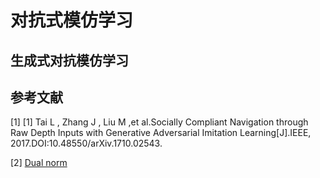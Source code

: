 # 对抗式模仿学习





## 生成式对抗模仿学习





## 参考文献

[1] [1] Tai L , Zhang J , Liu M ,et al.Socially Compliant Navigation through Raw Depth Inputs with Generative Adversarial Imitation Learning[J].IEEE, 2017.DOI:10.48550/arXiv.1710.02543.

[2] [Dual norm](https://en.wikipedia.org/w/index.php?title=Dual_norm&oldid=1029266114)
